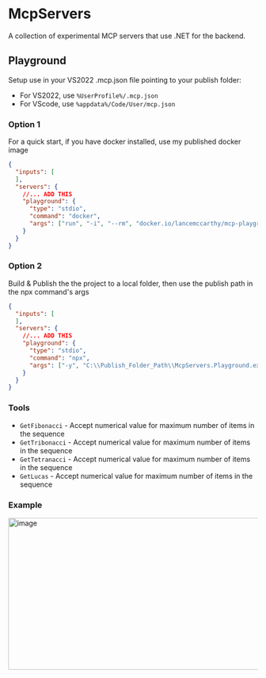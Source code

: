 # McpServers

A collection of experimental MCP servers that use .NET for the backend.


## Playground

Setup use in your VS2022 .mcp.json file pointing to your publish folder:

- For VS2022, use `%UserProfile%/.mcp.json`
- For VScode, use `%appdata%/Code/User/mcp.json`

### Option 1

For a quick start, if you have docker installed, use my published docker image

```json
{
  "inputs": [
  ],
  "servers": {
    //... ADD THIS
    "playground": {
      "type": "stdio",
      "command": "docker",
      "args": ["run", "-i", "--rm", "docker.io/lancemccarthy/mcp-playground:latest"]
    }
  }
}
```

### Option 2

Build & Publish the the project to a local folder, then use the publish path in the npx command's args

```json
{
  "inputs": [
  ],
  "servers": {
    //... ADD THIS
    "playground": {
      "type": "stdio",
      "command": "npx",
      "args": ["-y", "C:\\Publish_Folder_Path\\McpServers.Playground.exe"]
    }
  }
}
```

### Tools

- `GetFibonacci` - Accept numerical value for maximum number of items in the sequence
- `GetTribonacci` - Accept numerical value for maximum number of items in the sequence
- `GetTetranacci` - Accept numerical value for maximum number of items in the sequence
- `GetLucas` - Accept numerical value for maximum number of items in the sequence

### Example

<img width="520" height="306" alt="image" src="https://github.com/user-attachments/assets/7d2dba5f-82a8-4046-9d14-18bdc3053541" />

